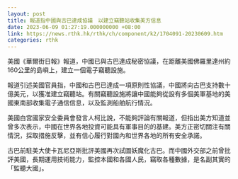 ```yaml
---
layout: post
title: 報道指中國與古巴達成協議　以建立竊聽站收集美方信息
date: 2023-06-09 01:27:19.000000000 +08:00
link: https://news.rthk.hk/rthk/ch/component/k2/1704091-20230609.htm
categories: rthk
---
```


美國《華爾街日報》報道，中國已與古巴達成秘密協議，在距離美國佛羅里達州約160公里的島嶼上，建立一個電子竊聽設施。

報道引述美國官員指，中國和古巴已達成一項原則性協議，中國將向古巴支持數十億美元，以獲准建立竊聽站。有關竊聽設施將讓中國能夠從設有多個美軍基地的美國東南部收集電子通信信息，以及監測船舶航行情況。

美國白宫國家安全委員會發言人柯比說，不能夠評論有關報道，但指出美方知道並曾多次表示，中國在世界各地投資可能具有軍事目的的基建。美方正密切關注有關情況，採取措施反擊，並有信心履行對國內和世界各地的所有安全承諾。

古巴前駐美大使卡瓦尼亞斯批評美國再次試圖妖魔化古巴。而中國外交部之前曾批評美國，長期運用技術能力，監控本國和各國人民，竊取各種數據，是名副其實的「監聽大國」。
